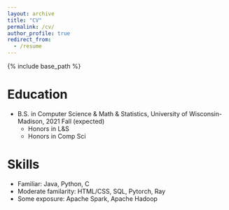 ```yaml
---
layout: archive
title: "CV"
permalink: /cv/
author_profile: true
redirect_from:
  - /resume
---
```


{% include base_path %}

Education
======
* B.S. in Computer Science & Math & Statistics, University of Wisconsin-Madison, 2021 Fall (expected) 
	* Honors in L&S
	* Honors in Comp Sci 

  
Skills
======
* Familiar: Java, Python, C
* Moderate familarity: HTML/CSS, SQL, Pytorch, Ray 
* Some exposure: Apache Spark, Apache Hadoop

